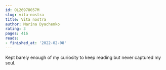 ```yaml
---
id: OL26978057M
slug: vita-nostra
title: Vita nostra
author: Marina Dyachenko
rating: 3
pages: 416
reads:
- finished_at: '2022-02-08'
---
```

Kept barely enough of my curiosity to keep reading but never captured my soul.
